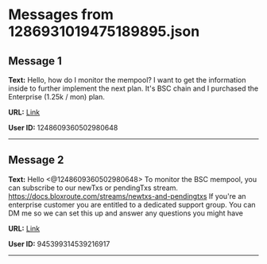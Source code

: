 # Messages from 1286931019475189895.json

## Message 1

**Text:** Hello, how do I monitor the mempool? I want to get the information inside to further implement the next plan.  It's BSC chain and I purchased the Enterprise (1.25k / mon) plan.

**URL:** [Link](https://discord.com/channels/638409433860407300/638409433860407302/1286931019475189895)

**User ID:** 1248609360502980648

---

## Message 2

**Text:** Hello <@1248609360502980648> To monitor the BSC mempool, you can subscribe to our newTxs or pendingTxs stream. https://docs.bloxroute.com/streams/newtxs-and-pendingtxs If you're an enterprise customer you are entitled to a dedicated support group. You can DM me so we can set this up and answer any questions you might have

**URL:** [Link](https://discord.com/channels/638409433860407300/638409433860407302/1287197980092272640)

**User ID:** 945399314539216917

---

